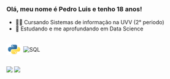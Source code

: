 ### Olá, meu nome é Pedro Luis e tenho 18 anos!

- 👨‍💻 Cursando Sistemas de informação na UVV (2° periodo)
- 👾 Estudando e me aprofundando em Data Science

<div style="display: inline_block"><br>
  <img align="center" alt="PL-Python" height="30" width="40" src="https://raw.githubusercontent.com/devicons/devicon/master/icons/python/python-original.svg">
  <img align="center" alt="SQL" height="30" width="40" src="https://static-00.iconduck.com/assets.00/sql-database-sql-azure-icon-1955x2048-4pmty46t.png">
</div>

##


<div> 
  <a href="https://instagram.com/plbr1" target="_blank"><img src="https://img.shields.io/badge/-Instagram-%23E4405F?style=for-the-badge&logo=instagram&logoColor=white" target="_blank"></a>
  <a href="https://www.linkedin.com/in/pedro-lu%C3%ADs-breda-3bb20b265/" target="_blank"><img src="https://img.shields.io/badge/-LinkedIn-%230077B5?style=for-the-badge&logo=linkedin&logoColor=white" target="_blank"></a> 
</div>

